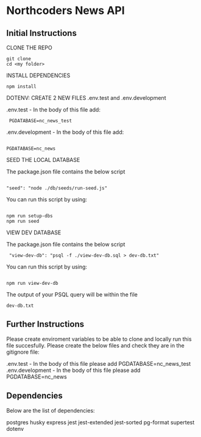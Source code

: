 # Northcoders News API

## Initial Instructions

CLONE THE REPO

```
git clone
cd <my folder>
```

INSTALL DEPENDENCIES

```
npm install
```

DOTENV: CREATE 2 NEW FILES
.env.test and .env.development

.env.test - In the body of this file add:

```
 PGDATABASE=nc_news_test

```

.env.development - In the body of this file add:

```

PGDATABASE=nc_news
```

SEED THE LOCAL DATABASE

The package.json file contains the below script

```

"seed": "node ./db/seeds/run-seed.js"

```

You can run this script by using:

```

npm run setup-dbs
npm run seed

```

VIEW DEV DATABASE

The package.json file contains the below script

```
 "view-dev-db": "psql -f ./view-dev-db.sql > dev-db.txt"
```

You can run this script by using:

```

npm run view-dev-db

```

The output of your PSQL query will be within the file

```
dev-db.txt
```

## Further Instructions

Please create enviroment variables to be able to clone and locally run this file succesfully.
Please create the below files and check they are in the gitignore file:

.env.test - In the body of this file please add PGDATABASE=nc_news_test
.env.development - In the body of this file please add PGDATABASE=nc_news

## Dependencies

Below are the list of dependencies:

postgres
husky
express
jest
jest-extended
jest-sorted
pg-format
supertest
dotenv

```

```

```

```
